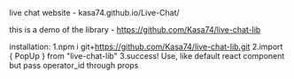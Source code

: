 live chat
website - kasa74.github.io/Live-Chat/

this is a demo of the library - https://github.com/Kasa74/live-chat-lib

installation:
1.npm i git+https://github.com/Kasa74/live-chat-lib.git
2.import { PopUp } from "live-chat-lib"
3.success! Use, like default react component but pass operator_id through props
